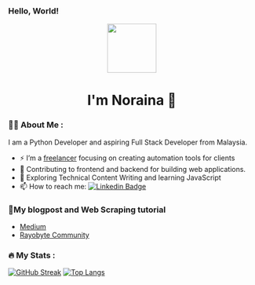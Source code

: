 ### Hello, World!
<div id="header" align="center">
  <img src="https://media.giphy.com/media/3kPDmoWdBpQPNhCnUG/giphy.gif" width="100"/>
  <h1>I'm Noraina 👋</h1>
</div>

### :woman_technologist: About Me :
I am a Python Developer and aspiring Full Stack Developer from Malaysia.
- :zap: I’m a [freelancer](https://www.upwork.com/fl/~01f3131b3d9ecdb854?mp_source=share) focusing on creating automation tools for clients
- :telescope: Contributing to frontend and backend for building web applications.
- :seedling: Exploring Technical Content Writing and learning JavaScript
- :mailbox: How to reach me: [![Linkedin Badge](https://img.shields.io/badge/-noraina-blue?style=flat&logo=Linkedin&logoColor=white)](https://www.linkedin.com/in/noraina-nordin/)

### 📖My blogpost and Web Scraping tutorial
- [Medium](https://medium.com/@aina.learns22)
- [Rayobyte Community](https://rayobyte.com/community/members/ainacodes/scraping_project/)

### :fire: My Stats :
[![GitHub Streak](https://streak-stats.demolab.com?user=ainacodes&theme=nightowl&date_format=j%20M%5B%20Y%5D)](https://git.io/streak-stats)
[![Top Langs](https://github-readme-stats.vercel.app/api/top-langs/?username=ainacodes&layout=compact&theme=vision-friendly-dark)](https://github.com/anuraghazra/github-readme-stats)


